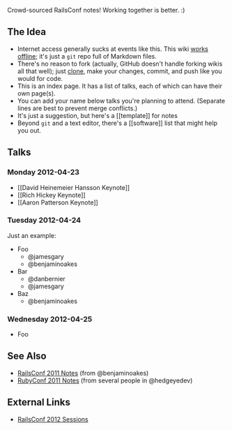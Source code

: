 Crowd-sourced RailsConf notes!  Working together is better.  :)

## The Idea

* Internet access generally sucks at events like this.  This wiki [works offline](https://github.com/newhavenrb/railsconf2012/wiki/_access); it's just a `git` repo full of Markdown files.
* There's no reason to fork (actually, GitHub doesn't handle forking wikis all that well); just [clone](https://github.com/newhavenrb/railsconf2012/wiki/_access), make your changes, commit, and push like you would for code.
* This is an index page.  It has a list of talks, each of which can have their own page(s).
* You can add your name below talks you're planning to attend.  (Separate lines are best to prevent merge conflicts.)
* It's just a suggestion, but here's a [[template]] for notes
* Beyond `git` and a text editor, there's a [[software]] list that might help you out.

## Talks

### Monday 2012-04-23

* [[David Heinemeier Hansson Keynote]]
* [[Rich Hickey Keynote]]
* [[Aaron Patterson Keynote]]

### Tuesday 2012-04-24

Just an example:

* Foo
  * @jamesgary
  * @benjaminoakes
* Bar
  * @danbernier
  * @jamesgary
* Baz
  * @benjaminoakes

### Wednesday 2012-04-25

* Foo

## See Also

* [RailsConf 2011 Notes](https://github.com/benjaminoakes/railsconf2011/wiki) (from @benjaminoakes)
* [RubyConf 2011 Notes](https://github.com/benjaminoakes/rubyconf2011/wiki) (from several people in @hedgeyedev)

## External Links

* [RailsConf 2012 Sessions](http://railsconf2012.com/sessions)
